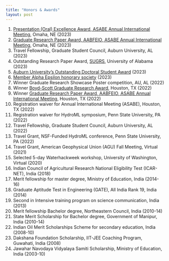```yaml
---
title: "Honors & Awards"
layout: post
---
```


1. [Presentation (Oral) Excellence Award, ASABE Annual International Meeting](https://asabe.org), Omaha, NE (2023)
2. [Graduate Research Paper Award, AABFEIO, ASABE Annual International Meeting](https://asabe.org/AABFEIO), Omaha, NE (2023)
3. Travel Fellowship, Graduate Student Council, Auburn University, AL (2023)
4. Outstanding Research Paper Award, [SUGRS](https://sugrs.ua.edu/), University of Alabama (2023)
5. [Auburn University’s Outstanding Doctoral Student Award](https://rb.gy/ddea3) (2023)
6. [Member Alpha Epsilon honorary society](https://www.asabe.org/engage) (2023)
7. Winner Graduate Research Showcase Poster competition, AU, AL (2022)
8. Winner [Boyd-Scott Graduate Research Award](https://asabe.org/Boyd-Scott), Houston, TX (2022)
9. Winner [Graduate Research Paper Award, AABFEIO, ASABE Annual International Meeting](https://asabe.org/AABFEIO), Houston, TX (2022)
10. Registration waiver for Annual International Meeting (ASABE), Houston, TX (2022)
11. Registration waiver for HydroML symposium, Penn State University, PA (2022)
12. Travel Fellowship, Graduate Student Council, Auburn University, AL (2022)
13. Travel Grant, NSF-Funded HydroML conference, Penn State University, PA (2022)
14. Travel Grant, American Geophysical Union (AGU) Fall Meeting, Virtual (2021)
15. Selected 5-day Waterhackweek workshop, University of Washington, Virtual (2020)
16. Indian Council of Agricultural Research National Eligibility Test (ICAR-NET), India (2018)
17. Merit fellowship for master degree, Ministry of Education, India (2014-16)
18. Graduate Aptitude Test in Engineering (GATE), All India Rank 19, India (2014)
19. Second in Intensive training program on science communication, India (2013)
20. Merit fellowship Bachelor degree, Northeastern Council, India (2010-14)
21. State Merit Scholarship for Bachelor degree, Government of Manipur, India (2010-14)
22. Indian Oil Merit Scholarships Scheme for secondary education, India (2008-10)
23. Dakshana Foundation Scholarship, IIT-JEE Coaching Program, Guwahati, India (2008)
24. Jawahar Navodaya Vidyalaya Samiti Scholarship, Ministry of Education, India (2003-10)
